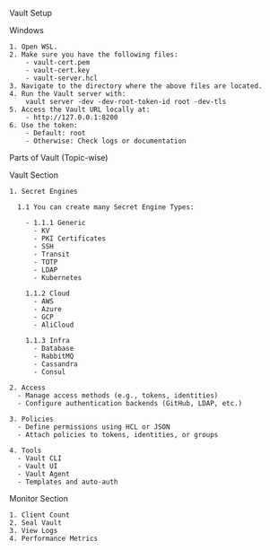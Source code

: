 Vault Setup

  Windows

    1. Open WSL.
    2. Make sure you have the following files:
        - vault-cert.pem
        - vault-cert.key
        - vault-server.hcl
    3. Navigate to the directory where the above files are located.
    4. Run the Vault server with:
        vault server -dev -dev-root-token-id root -dev-tls
    5. Access the Vault URL locally at:
        - http://127.0.0.1:8200
    6. Use the token:
        - Default: root
        - Otherwise: Check logs or documentation

Parts of Vault (Topic-wise)

  Vault Section

    1. Secret Engines

      1.1 You can create many Secret Engine Types:

        - 1.1.1 Generic
          - KV
          - PKI Certificates
          - SSH
          - Transit
          - TOTP
          - LDAP
          - Kubernetes

        1.1.2 Cloud
          - AWS
          - Azure
          - GCP
          - AliCloud

        1.1.3 Infra
          - Database
          - RabbitMQ
          - Cassandra
          - Consul

    2. Access
      - Manage access methods (e.g., tokens, identities)
      - Configure authentication backends (GitHub, LDAP, etc.)

    3. Policies
      - Define permissions using HCL or JSON
      - Attach policies to tokens, identities, or groups

    4. Tools
      - Vault CLI
      - Vault UI
      - Vault Agent
      - Templates and auto-auth

  Monitor Section

    1. Client Count
    2. Seal Vault
    3. View Logs
    4. Performance Metrics
